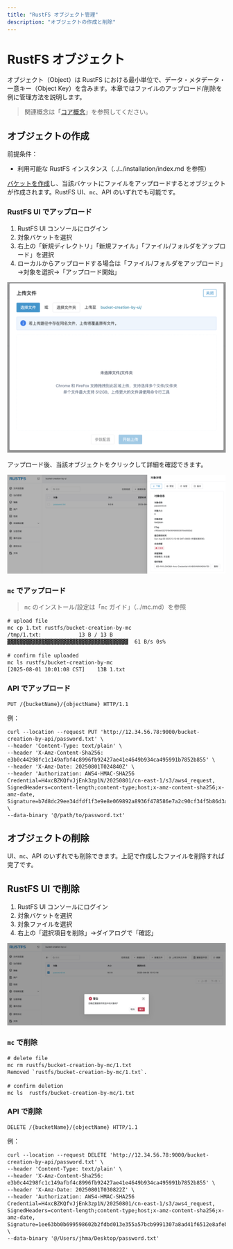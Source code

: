 ```yaml
---
title: "RustFS オブジェクト管理"
description: "オブジェクトの作成と削除"
---
```


# RustFS オブジェクト

オブジェクト（Object）は RustFS における最小単位で、データ・メタデータ・一意キー（Object Key）を含みます。本章ではファイルのアップロード/削除を例に管理方法を説明します。

> 関連概念は「[コア概念](../../concepts/glossary.md)」を参照してください。

## オブジェクトの作成

前提条件：

- 利用可能な RustFS インスタンス（../../installation/index.md を参照）

[バケットを作成](bucket-create-and-delete.md)し、当該バケットにファイルをアップロードするとオブジェクトが作成されます。RustFS UI、`mc`、API のいずれでも可能です。

### RustFS UI でアップロード

1. RustFS UI コンソールにログイン
1. 対象バケットを選択
1. 右上の「新規ディレクトリ」「新規ファイル」「ファイル/フォルダをアップロード」を選択
1. ローカルからアップロードする場合は「ファイル/フォルダをアップロード」→対象を選択→「アップロード開始」

![object creation from ui](images/upload_file_from_ui.png)

アップロード後、当該オブジェクトをクリックして詳細を確認できます。

![object details info](images/object_details_info.png)

### `mc` でアップロード

> `mc` のインストール/設定は「`mc` ガイド」（../mc.md）を参照

```
# upload file
mc cp 1.txt rustfs/bucket-creation-by-mc
/tmp/1.txt:            13 B / 13 B  ▓▓▓▓▓▓▓▓▓▓▓▓▓▓▓▓▓▓▓▓▓▓▓▓▓▓▓▓▓▓▓▓▓▓▓▓▓▓▓  61 B/s 0s%

# confirm file uploaded
mc ls rustfs/bucket-creation-by-mc
[2025-08-01 10:01:08 CST]    13B 1.txt
```

### API でアップロード

```
PUT /{bucketName}/{objectName} HTTP/1.1
```

例：

```
curl --location --request PUT 'http://12.34.56.78:9000/bucket-creation-by-api/password.txt' \
--header 'Content-Type: text/plain' \
--header 'X-Amz-Content-Sha256: e3b0c44298fc1c149afbf4c8996fb92427ae41e4649b934ca495991b7852b855' \
--header 'X-Amz-Date: 20250801T024840Z' \
--header 'Authorization: AWS4-HMAC-SHA256 Credential=H4xcBZKQfvJjEnk3zp1N/20250801/cn-east-1/s3/aws4_request, SignedHeaders=content-length;content-type;host;x-amz-content-sha256;x-amz-date, Signature=b7d8dc29ee34dfdf1f3e9e8e069892a8936f478586e7a2c90cf34f5b86d3a2dc' \
--data-binary '@/path/to/password.txt'
```

## オブジェクトの削除

UI、`mc`、API のいずれでも削除できます。上記で作成したファイルを削除すれば完了です。

## RustFS UI で削除

1. RustFS UI コンソールにログイン
1. 対象バケットを選択
1. 対象ファイルを選択
1. 右上の「選択項目を削除」→ダイアログで「確認」

![object deletion from ui](images/delete_file_from_ui.png)

### `mc` で削除

```
# delete file
mc rm rustfs/bucket-creation-by-mc/1.txt
Removed `rustfs/bucket-creation-by-mc/1.txt`.

# confirm deletion
mc ls  rustfs/bucket-creation-by-mc/1.txt
```

### API で削除

```
DELETE /{bucketName}/{objectName} HTTP/1.1
```

例：

```
curl --location --request DELETE 'http://12.34.56.78:9000/bucket-creation-by-api/password.txt' \
--header 'Content-Type: text/plain' \
--header 'X-Amz-Content-Sha256: e3b0c44298fc1c149afbf4c8996fb92427ae41e4649b934ca495991b7852b855' \
--header 'X-Amz-Date: 20250801T030822Z' \
--header 'Authorization: AWS4-HMAC-SHA256 Credential=H4xcBZKQfvJjEnk3zp1N/20250801/cn-east-1/s3/aws4_request, SignedHeaders=content-length;content-type;host;x-amz-content-sha256;x-amz-date, Signature=1ee63bb0b699598602b2fdbd013e355a57bcb9991307a8ad41f6512e8afebf3a' \
--data-binary '@/Users/jhma/Desktop/password.txt'
```
